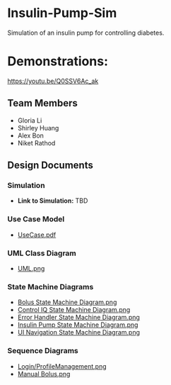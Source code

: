 # Insulin-Pump-Sim

Simulation of an insulin pump for controlling diabetes.

# Demonstrations: 
https://youtu.be/Q0SSV6Ac_ak



## Team Members

- Gloria Li
- Shirley Huang
- Alex Bon
- Niket Rathod

## Design Documents

### Simulation
- **Link to Simulation:** TBD

### Use Case Model
- [UseCase.pdf](UseCase.pdf)

### UML Class Diagram
- [UML.png](UML.png)

### State Machine Diagrams
- [Bolus State Machine Diagram.png](Bolus%20State%20Machine%20Diagram.png)
- [Control IQ State Machine Diagram.png](Control%20IQ%20State%20Machine%20Diagram.png)
- [Error Handler State Machine Diagram.png](Error%20Handler%20State%20Machine%20Diagram.png)
- [Insulin Pump State Machine Diagram.png](Insulin%20Pump%20State%20Machine%20Diagram.png)
- [UI Navigation State Machine Diagram.png](UI%20Navigation%20State%20Machine%20Diagram.png)

### Sequence Diagrams
- [Login/ProfileManagement.png](Login/ProfileManagement.png)
- [Manual Bolus.png](Manual%20Bolus.png)
